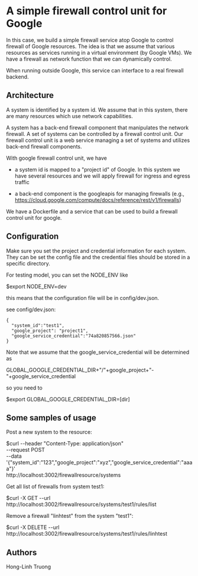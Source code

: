 # A simple firewall control unit for Google

In this case, we build a simple firewall service atop
Google to control firewall of Google resources.
The idea is that we assume that various resources as
services running in a virtual environment (by Google VMs). We have a firewall as network function that we can dynamically control.

When running outside Google, this service can interface
to a real firewall backend.

## Architecture

A system is identified by a system id. We assume that in this system, there are many resources which use network capabilities.

A system has a back-end firewall component that manipulates the network firewall. A set of systems can be controlled by a firewall control unit. Our firewall control unit is a web service managing a set of systems and utilizes back-end firewall components.

With google firewall control unit, we have

- a system id is mapped to a "project id" of Google. In this system we have several resources and we will apply firewall for ingress and egress traffic

- a back-end component is the googleapis for managing firewalls (e.g., https://cloud.google.com/compute/docs/reference/rest/v1/firewalls)

We have a Dockerfile and a service that can be used to build a firewall control unit for google.

## Configuration

Make sure you set the project and credential information for each system.
They can be set the config file and the credential files should be stored in a specific directory.

For testing model, you can set the NODE_ENV like

$export NODE_ENV=dev

this means that the configuration file will be in config/dev.json.

see config/dev.json:

~~~~~~~~~~~~~~~~~~~~~
{
  "system_id":"test1",
  "google_project": "project1",
  "google_service_credential":"74a820857566.json"
}

~~~~~~~~~~~~~~~~~~~~~~~~~

Note that we assume that the google_service_credential will be
determined as

GLOBAL_GOOGLE_CREDENTIAL_DIR+"/"+google_project+"-"+google_service_credential

so you need to

$export GLOBAL_GOOGLE_CREDENTIAL_DIR=[dir]

## Some samples of usage

Post a new system to the resource:

$curl --header "Content-Type: application/json"  \
--request POST \
--data '{"system_id":"123","google_project":"xyz","google_service_credential":"aaaa"}' \
  http://localhost:3002/firewallresource/systems

Get all list of firewalls from system test1:

$curl -X GET --url http://localhost:3002/firewallresource/systems/test1/rules/list

Remove a firewall "linhtest" from the system "test1":

$curl -X DELETE --url http://localhost:3002/firewallresource/systems/test1/rules/linhtest

## Authors

Hong-Linh Truong
